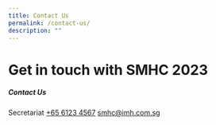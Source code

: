 ```yaml
---
title: Contact Us
permalink: /contact-us/
description: ""
---
```

# Get in touch with SMHC 2023

##### **Contact Us**
Secretariat
[+65 6123 4567](tel:+6561234567)
[smhc@imh.com.sg](mailto:smhc@imh.com.sg)
